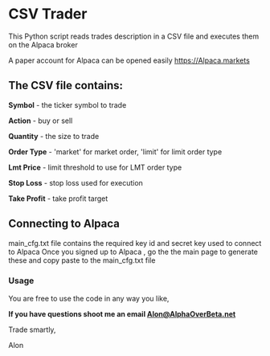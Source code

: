 # CSV Trader

This Python script reads trades description in a CSV file and executes them on the Alpaca broker

A paper account for Alpaca can be opened easily https://Alpaca.markets

## The CSV file contains:
**Symbol** - the ticker symbol to trade

**Action** - buy or sell

**Quantity** - the size to trade

**Order Type** - 'market' for market order, 'limit' for limit order type

**Lmt Price** - limit threshold to use for LMT order type

**Stop Loss** - stop loss used for execution

**Take Profit** - take profit target

## Connecting to Alpaca
main_cfg.txt file contains the required key id and secret key used to connect to Alpaca
Once you signed up to Alpaca , go the the main page to generate these and copy paste 
to the main_cfg.txt file

### Usage
You are free to use the code in any way you like,

**If you have questions shoot me an email Alon@AlphaOverBeta.net**

Trade smartly,

Alon